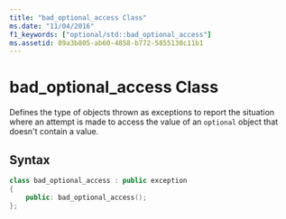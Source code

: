 ```yaml
---
title: "bad_optional_access Class"
ms.date: "11/04/2016"
f1_keywords: ["optional/std::bad_optional_access"]
ms.assetid: 89a3b805-ab60-4858-b772-5855130c11b1
---
```

# bad_optional_access Class

Defines the type of objects thrown as exceptions to report the situation where an attempt is made to access the value of an `optional` object that doesn't contain a value.

## Syntax

```cpp
class bad_optional_access : public exception
{
    public: bad_optional_access();
};
```
